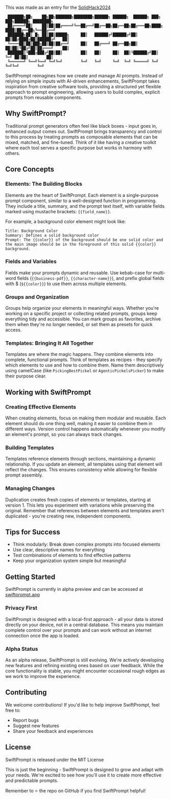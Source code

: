 This was made as an entry for the [SolidHack2024](https://hack.solidjs.com/)

```
 ███████╗██╗    ██╗██╗███████╗████████╗██████╗ ██████╗  ██████╗ ███╗   ███╗██████╗ ████████╗
 ██╔════╝██║    ██║██║██╔════╝╚══██╔══╝██╔══██╗██╔══██╗██╔═══██╗████╗ ████║██╔══██╗╚══██╔══╝
 ███████╗██║ █╗ ██║██║█████╗     ██║   ██████╔╝██████╔╝██║   ██║██╔████╔██║██████╔╝   ██║
 ╚════██║██║███╗██║██║██╔══╝     ██║   ██╔═══╝ ██╔══██╗██║   ██║██║╚██╔╝██║██╔═══╝    ██║
 ███████║╚███╔███╔╝██║██║        ██║   ██║     ██║  ██║╚██████╔╝██║ ╚═╝ ██║██║        ██║
 ╚══════╝ ╚══╝╚══╝ ╚═╝╚═╝        ╚═╝   ╚═╝     ╚═╝  ╚═╝ ╚═════╝ ╚═╝     ╚═╝╚═╝        ╚═╝
```

SwiftPrompt reimagines how we create and manage AI prompts. Instead of relying on simple inputs with AI-driven enhancements, SwiftPrompt takes inspiration from creative software tools, providing a structured yet flexible approach to prompt engineering, allowing users to build complex, explicit prompts from reusable components.

## Why SwiftPrompt?

Traditional prompt generators often feel like black boxes - input goes in, enhanced output comes out. SwiftPrompt brings transparency and control to this process by treating prompts as composable elements that can be mixed, matched, and fine-tuned. Think of it like having a creative toolkit where each tool serves a specific purpose but works in harmony with others.

## Core Concepts

### Elements: The Building Blocks

Elements are the heart of SwiftPrompt. Each element is a single-purpose prompt component, similar to a well-designed function in programming. They include a title, summary, and the prompt text itself, with variable fields marked using mustache brackets: `{{field_name}}`.

For example, a background color element might look like:

```
Title: Background Color
Summary: Defines a solid background color
Prompt: The {{color}} of the background should be one solid color and the main image should be in the foreground of this solid {{color}} background.
```

### Fields and Variables

Fields make your prompts dynamic and reusable. Use kebab-case for multi-word fields (`{{business-pdf}}`, `{{character-name}}`), and prefix global fields with $ (`${{color}}`) to use them across multiple elements.

### Groups and Organization

Groups help organize your elements in meaningful ways. Whether you're working on a specific project or collecting related prompts, groups keep everything tidy and accessible. You can mark groups as favorites, archive them when they're no longer needed, or set them as presets for quick access.

### Templates: Bringing It All Together

Templates are where the magic happens. They combine elements into complete, functional prompts. Think of templates as recipes - they specify which elements to use and how to combine them. Name them descriptively using camelCase (like `PickingBestPickel` or `AgenticPickelsPicker`) to make their purpose clear.

## Working with SwiftPrompt

### Creating Effective Elements

When creating elements, focus on making them modular and reusable. Each element should do one thing well, making it easier to combine them in different ways. Version control happens automatically whenever you modify an element's prompt, so you can always track changes.

### Building Templates

Templates reference elements through sections, maintaining a dynamic relationship. If you update an element, all templates using that element will reflect the changes. This ensures consistency while allowing for flexible prompt assembly.

### Managing Changes

Duplication creates fresh copies of elements or templates, starting at version 1. This lets you experiment with variations while preserving the original. Remember that references between elements and templates aren't duplicated - you're creating new, independent components.

## Tips for Success

- Think modularly: Break down complex prompts into focused elements
- Use clear, descriptive names for everything
- Test combinations of elements to find effective patterns
- Keep your organization system simple but meaningful

## Getting Started

SwiftPrompt is currently in alpha preview and can be accessed at [swiftprompt.app](https://swiftprompt.app)

### Privacy First

SwiftPrompt is designed with a local-first approach - all your data is stored directly on your device, not in a central database. This means you maintain complete control over your prompts and can work without an internet connection once the app is loaded.

### Alpha Status

As an alpha release, SwiftPrompt is still evolving. We're actively developing new features and refining existing ones based on user feedback. While the core functionality is stable, you might encounter occasional rough edges as we work to improve the experience.

## Contributing

We welcome contributions! If you'd like to help improve SwiftPrompt, feel free to:

- Report bugs
- Suggest new features
- Share your feedback and experiences

## License

SwiftPrompt is released under the MIT License

This is just the beginning - SwiftPrompt is designed to grow and adapt with your needs. We're excited to see how you'll use it to create more effective and predictable prompts.

Remember to ⭐ the repo on GitHub if you find SwiftPrompt helpful!
